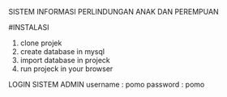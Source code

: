 SISTEM INFORMASI PERLINDUNGAN ANAK DAN PEREMPUAN

#INSTALASI
1. clone projek
2. create database in mysql
3. import database in projeck
4. run projeck in your browser

LOGIN SISTEM ADMIN
username : pomo
password : pomo